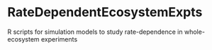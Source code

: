 # RateDependentEcosystemExpts
R scripts for simulation models to study rate-dependence in whole-ecosystem experiments
